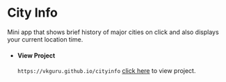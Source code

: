 # City Info
Mini app that shows brief history of major cities on click and also displays your current location time.

- #### View Project
  `https://vkguru.github.io/cityinfo` [click here](https://vkguru.github.io/cityinfo) to view project.
